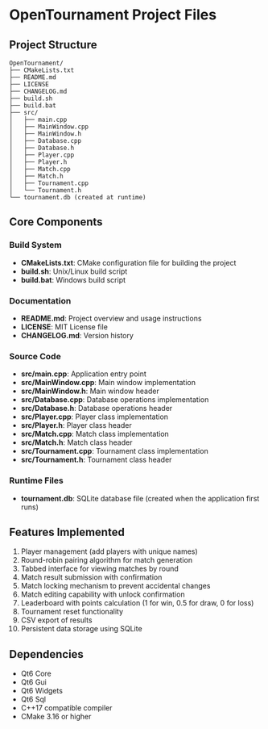 # OpenTournament Project Files

## Project Structure

```
OpenTournament/
├── CMakeLists.txt
├── README.md
├── LICENSE
├── CHANGELOG.md
├── build.sh
├── build.bat
├── src/
│   ├── main.cpp
│   ├── MainWindow.cpp
│   ├── MainWindow.h
│   ├── Database.cpp
│   ├── Database.h
│   ├── Player.cpp
│   ├── Player.h
│   ├── Match.cpp
│   ├── Match.h
│   ├── Tournament.cpp
│   └── Tournament.h
└── tournament.db (created at runtime)
```

## Core Components

### Build System

- **CMakeLists.txt**: CMake configuration file for building the project
- **build.sh**: Unix/Linux build script
- **build.bat**: Windows build script

### Documentation

- **README.md**: Project overview and usage instructions
- **LICENSE**: MIT License file
- **CHANGELOG.md**: Version history

### Source Code

- **src/main.cpp**: Application entry point
- **src/MainWindow.cpp**: Main window implementation
- **src/MainWindow.h**: Main window header
- **src/Database.cpp**: Database operations implementation
- **src/Database.h**: Database operations header
- **src/Player.cpp**: Player class implementation
- **src/Player.h**: Player class header
- **src/Match.cpp**: Match class implementation
- **src/Match.h**: Match class header
- **src/Tournament.cpp**: Tournament class implementation
- **src/Tournament.h**: Tournament class header

### Runtime Files

- **tournament.db**: SQLite database file (created when the application first runs)

## Features Implemented

1. Player management (add players with unique names)
2. Round-robin pairing algorithm for match generation
3. Tabbed interface for viewing matches by round
4. Match result submission with confirmation
5. Match locking mechanism to prevent accidental changes
6. Match editing capability with unlock confirmation
7. Leaderboard with points calculation (1 for win, 0.5 for draw, 0 for loss)
8. Tournament reset functionality
9. CSV export of results
10. Persistent data storage using SQLite

## Dependencies

- Qt6 Core
- Qt6 Gui
- Qt6 Widgets
- Qt6 Sql
- C++17 compatible compiler
- CMake 3.16 or higher
